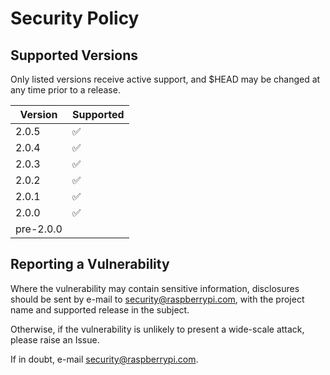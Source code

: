 # Security Policy

## Supported Versions

Only listed versions receive active support, and $HEAD may be changed at any time prior to a release.

| Version | Supported          |
| ------- | ------------------ |
| 2.0.5   | ✅ |
| 2.0.4   | ✅ |
| 2.0.3   | ✅ |
| 2.0.2   | ✅ |
| 2.0.1   | ✅ |
| 2.0.0   | ✅ |
| pre-2.0.0 |  |

## Reporting a Vulnerability

Where the vulnerability may contain sensitive information, disclosures should be sent by e-mail to <security@raspberrypi.com>, with the project name and supported release in the subject.

Otherwise, if the vulnerability is unlikely to present a wide-scale attack, please raise an Issue.

If in doubt, e-mail <security@raspberrypi.com>.
